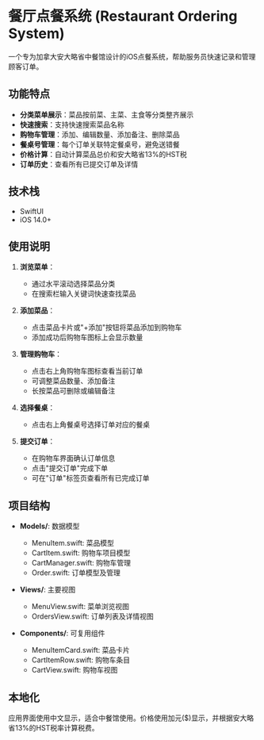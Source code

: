 # 餐厅点餐系统 (Restaurant Ordering System)

一个专为加拿大安大略省中餐馆设计的iOS点餐系统，帮助服务员快速记录和管理顾客订单。

## 功能特点

- **分类菜单展示**：菜品按前菜、主菜、主食等分类整齐展示
- **快速搜索**：支持快速搜索菜品名称
- **购物车管理**：添加、编辑数量、添加备注、删除菜品
- **餐桌号管理**：每个订单关联特定餐桌号，避免送错餐
- **价格计算**：自动计算菜品总价和安大略省13%的HST税
- **订单历史**：查看所有已提交订单及详情

## 技术栈

- SwiftUI
- iOS 14.0+

## 使用说明

1. **浏览菜单**：
   - 通过水平滚动选择菜品分类
   - 在搜索栏输入关键词快速查找菜品

2. **添加菜品**：
   - 点击菜品卡片或"+添加"按钮将菜品添加到购物车
   - 添加成功后购物车图标上会显示数量

3. **管理购物车**：
   - 点击右上角购物车图标查看当前订单
   - 可调整菜品数量、添加备注
   - 长按菜品可删除或编辑备注

4. **选择餐桌**：
   - 点击右上角餐桌号选择订单对应的餐桌

5. **提交订单**：
   - 在购物车界面确认订单信息
   - 点击"提交订单"完成下单
   - 可在"订单"标签页查看所有已完成订单

## 项目结构

- **Models/**: 数据模型
  - MenuItem.swift: 菜品模型
  - CartItem.swift: 购物车项目模型
  - CartManager.swift: 购物车管理
  - Order.swift: 订单模型及管理

- **Views/**: 主要视图
  - MenuView.swift: 菜单浏览视图
  - OrdersView.swift: 订单列表及详情视图

- **Components/**: 可复用组件
  - MenuItemCard.swift: 菜品卡片
  - CartItemRow.swift: 购物车条目
  - CartView.swift: 购物车视图

## 本地化

应用界面使用中文显示，适合中餐馆使用。价格使用加元($)显示，并根据安大略省13%的HST税率计算税费。 
